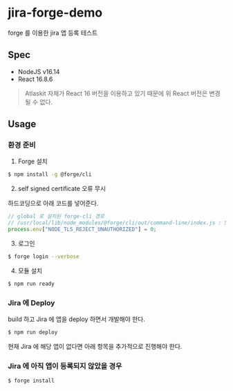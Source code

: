 # jira-forge-demo

forge 를 이용한 jira 앱 등록 테스트

## Spec

* NodeJS v16.14
* React 16.8.6

> Atlaskit 자체가 React 16 버전을 이용하고 있기 때문에 위 React 버전은 변경될 수 없다.

## Usage

### 환경 준비

1. Forge 설치

```bash
$ npm install -g @forge/cli
```

2. self signed certificate 오류 무시

하드코딩으로 아래 코드를 넣어준다.

```javascript
// global 로 설치된 forge-cli 경로
// /usr/local/lib/node_modules/@forge/cli/out/command-line/index.js : 58
process.env["NODE_TLS_REJECT_UNAUTHORIZED"] = 0;
```

3. 로그인

```bash
$ forge login --verbose
```

4. 모듈 설치

```bash
$ npm run ready
```

### Jira 에 Deploy

build 하고 Jira 에 앱을 deploy 하면서 개발해야 한다.

```bash
$ npm run deploy
```

현재 Jira 에 해당 앱이 없다면 아래 항목을 추가적으로 진행해야 한다.

### Jira 에 아직 앱이 등록되지 않았을 경우

```bash
$ forge install
```

